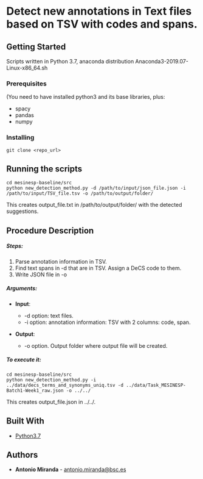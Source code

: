 # Detect new annotations in Text files based on TSV with codes and spans.

## Getting Started

Scripts written in Python 3.7, anaconda distribution Anaconda3-2019.07-Linux-x86_64.sh

### Prerequisites

(You need to have installed python3 and its base libraries, plus:
+ spacy
+ pandas
+ numpy

### Installing

```
git clone <repo_url>
```

## Running the scripts

```
cd mesinesp-baseline/src
python new_detection_method.py -d /path/to/input/json_file.json -i /path/to/input/TSV_file.tsv -o /path/to/output/folder/
```
This creates output_file.txt in /path/to/output/folder/ with the detected suggestions.

## Procedure Description

##### Steps:
1. Parse annotation information in TSV.
2. Find text spans in -d that are in TSV. Assign a DeCS code to them.
3. Write JSON file in -o

##### Arguments:
+ **Input**: 
	+ -d option: text files.
	+ -i option: annotation information: TSV with 2 columns: code, span.

+ **Output**: 
	+ -o option. Output folder where output file will be created.



##### To execute it: 
```
cd mesinesp-baseline/src
python new_detection_method.py -i ../data/decs_terms_and_synonyms_uniq.tsv -d ../data/Task_MESINESP-Batch1-Week1_raw.json -o ../../
```
This creates output_file.json in ../../.


## Built With

* [Python3.7](https://www.anaconda.com/distribution/)

## Authors

* **Antonio Miranda** - antonio.miranda@bsc.es


